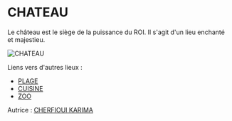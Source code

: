 # CHATEAU

Le château est le siège de la puissance du ROI. 
Il s'agit d'un lieu enchanté et majestieu.

![CHATEAU](https://th.bing.com/th/id/R.35489d80e1eb32144e4f33ea46411283?rik=juArdIbPlUo9Uw&riu=http%3a%2f%2fupload.wikimedia.org%2fwikipedia%2fcommons%2f4%2f4b%2fChateau_de_chambord.jpg&ehk=pjVutsJGRlp008tRO%2bHz9e8GnepykDPmGfgLYTIVMK0%3d&risl=1&pid=ImgRaw&r=0)

Liens vers d'autres lieux :

- [PLAGE ](PLAGE.md)
- [CUISINE](CUISINE.md)
- [ZOO](ZOO.md)

Autrice : [CHERFIOUI KARIMA](https://github.com/karima2699)
